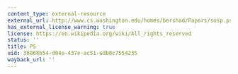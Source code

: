 ```yaml
---
content_type: external-resource
external_url: http://www.cs.washington.edu/homes/bershad/Papers/sosp.ps
has_external_license_warning: true
license: https://en.wikipedia.org/wiki/All_rights_reserved
status: ''
title: PS
uid: 36868b54-d04e-437e-ac51-edb0c7554235
wayback_url: ''
---
```

